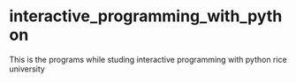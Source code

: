 # interactive_programming_with_python
This is the programs while studing interactive programming with python rice university
